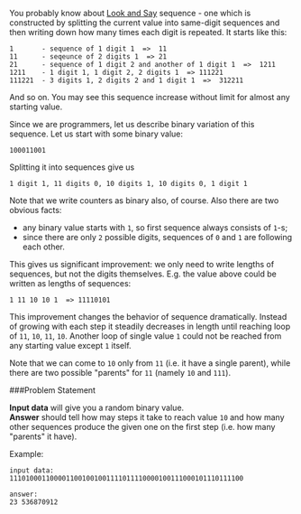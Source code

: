 You probably know about [Look and Say](http://en.wikipedia.org/wiki/Look-and-say_sequence) sequence - one which is
constructed by splitting the current value into same-digit sequences and then writing down how many times each digit is
repeated. It starts like this:

    1		- sequence of 1 digit 1  =>  11
	11		- seqeunce of 2 digits 1  => 21
	21		- sequence of 1 digit 2 and another of 1 digit 1  =>  1211
	1211    - 1 digit 1, 1 digit 2, 2 digits 1  => 111221
	111221  - 3 digits 1, 2 digits 2 and 1 digit 1  =>  312211

And so on. You may see this sequence increase without limit for almost any starting value.

Since we are programmers, let us describe binary variation of this sequence. Let us start with some binary value:

	100011001

Splitting it into sequences give us

	1 digit 1, 11 digits 0, 10 digits 1, 10 digits 0, 1 digit 1

Note that we write counters as binary also, of course. Also there are two obvious facts:

- any binary value starts with `1`, so first sequence always consists of `1`-s;
- since there are only `2` possible digits, sequences of `0` and `1` are following each other.

This gives us significant improvement: we only need to write lengths of sequences, but not the digits themselves.
E.g. the value above could be written as lengths of sequences:

    1 11 10 10 1  => 11110101

This improvement changes the behavior of sequence dramatically. Instead of growing with each step it steadily decreases
in length until reaching loop of `11`, `10`, `11`, `10`. Another loop of single value `1` could not be reached from any
starting value except `1` itself.

Note that we can come to `10` only from `11` (i.e. it have a single parent), while there are two possible "parents"
for `11` (namely `10` and `111`).

###Problem Statement

**Input data** will give you a random binary value.  
**Answer** should tell how may steps it take to reach value `10` and how many other sequences produce the given one
on the first step (i.e. how many "parents" it have).

Example:

    input data:
	1110100011000011001001001111011110000100111000101110111100
    
	answer:
	23 536870912

